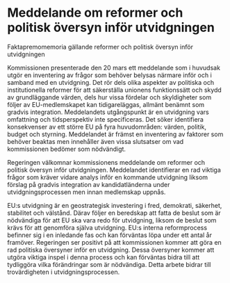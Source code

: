 # Meddelande om reformer och politisk översyn inför utvidgningen

Faktapremomemoria gällande reformer och politisk översyn inför utvidgningen

Kommissionen presenterade den 20 mars ett meddelande som i huvudsak
utgör en inventering av frågor som behöver belysas närmare inför och i
samband med en utvidgning. Det rör dels olika aspekter av politiska och
institutionella reformer för att säkerställa unionens funktionssätt och skydd av
grundläggande värden, dels hur vissa fördelar och skyldigheter som följer av
EU-medlemskapet kan tidigareläggas, allmänt benämnt som gradvis
integration. Meddelandets utgångspunkt är en utvidgning vars omfattning och tidsperspektiv inte specificeras. Det söker identifiera konsekvenser av ett
större EU på fyra huvudområden: värden, politik, budget och styrning.
Meddelandet är främst en inventering av faktorer som behöver beaktas men
innehåller även vissa slutsatser om vad kommissionen bedömer som
nödvändigt.

Regeringen välkomnar kommissionens meddelande om reformer och politisk
översyn inför utvidgningen. Meddelandet identifierar en rad viktiga frågor
som kräver vidare analys inför en kommande utvidgning liksom förslag på
gradvis integration av kandidatländerna under utvidgningsprocessen men
innan medlemskap uppnås.

EU:s utvidgning är en geostrategisk investering i fred, demokrati, säkerhet,
stabilitet och välstånd. Därav följer en beredskap att fatta de beslut som är
nödvändiga för att EU ska vara redo för utvidgning, liksom de beslut som
krävs för att genomföra själva utvidgning. EU:s interna reformprocess
befinner sig i en inledande fas och kan förväntas löpa under ett antal år
framöver. Regeringen ser positivt på att kommissionen kommer att göra en rad politiska översyner inför en utvidgning. Dessa översyner kommer att utgöra viktiga inspel i denna process och kan förväntas bidra till att tydliggöra vilka förändringar som är nödvändiga. Detta arbete bidrar till trovärdigheten i utvidgningsprocessen.
